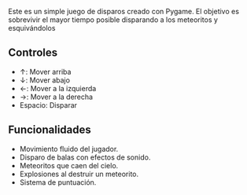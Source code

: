 Este es un simple juego de disparos creado con Pygame. El objetivo es sobrevivir el mayor tiempo posible disparando a los meteoritos y esquivándolos
## Controles

- ↑: Mover arriba
- ↓: Mover abajo
- ←: Mover a la izquierda
- →: Mover a la derecha
- Espacio: Disparar

## Funcionalidades

- Movimiento fluido del jugador.
- Disparo de balas con efectos de sonido.
- Meteoritos que caen del cielo.
- Explosiones al destruir un meteorito.
- Sistema de puntuación.
